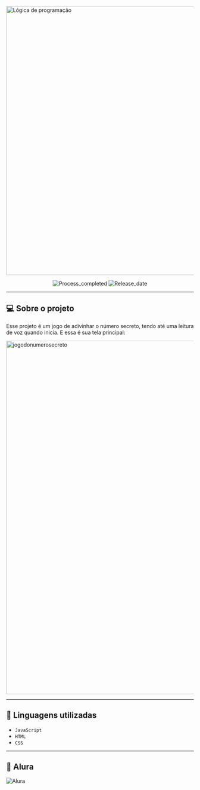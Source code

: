 <img width="1280" height="720" alt="Lógica de programação" src="https://github.com/user-attachments/assets/73ffb8ae-197d-448f-a40f-080094c3e58e" />
<p align="center">
        <img 
            alt="Process_completed" 
            title="Processo" 
            src="https://img.shields.io/badge/Process-Completed-884FDC"
        />
          <img 
            alt="Release_date" 
            title="Release_date" 
            src="https://img.shields.io/badge/Release date-August-633AA1"
        />
    </a>
</p>

---

## 💻 Sobre o projeto
Esse projeto é um jogo de adivinhar o número secreto, tendo até uma leitura de voz quando inicia. E essa é sua tela principal:

<img width="1905" height="946" alt="jogodonumerosecreto" src="https://github.com/user-attachments/assets/8c97e4ab-58bb-45c0-8f8e-0689e2847a58" />

---
## 🔌 Linguagens utilizadas

- `JavaScript`
- `HTML`
- `CSS`

---
## 🤖 Alura
<img 
    alt="Alura" 
    title="Alura" 
    src="https://img.shields.io/badge/Criado%20com%20cursos%20da%20Alura-512F84"
/>
